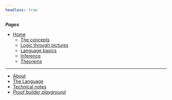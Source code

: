 ```yaml
---
headless: true
---
```


<!-- Links need trailing "/" to make styling of the link
        to the current page to have the intended effect -->

***Pages***

- [Home](/)
	- [The concepts](/pt-logic-concepts/)
	- [Logic through pictures](/logic-pix-intro/)
	- [Language basics](/language-intro/)
	- [Inference](/inference/)
	- [Theorems](/theorems/)

-------------

- [About](/about/)
- [The Language](/language-intro/)
- [Technical notes](/tech-notes/)
- [*Proof builder playground*](/proofbuilder/)

